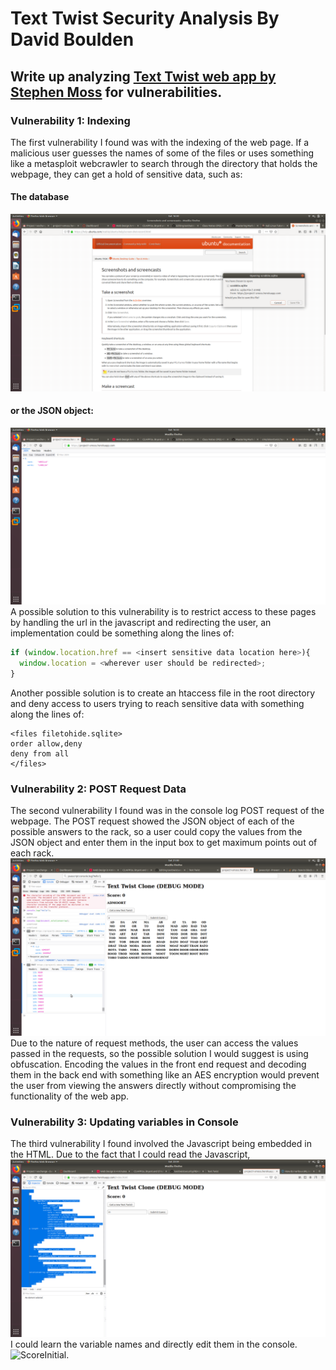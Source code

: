 # Text Twist Security Analysis By David Boulden
## Write up analyzing [Text Twist web app by Stephen Moss](https://project1-smoss.herokuapp.com/index.html) for vulnerabilities.

### Vulnerability 1: Indexing
The first vulnerability I found was with the indexing of the web page. If a malicious user guesses the names of some of the files or uses something like a metasploit webcrawler to search through the directory that holds the webpage, they can get a hold of sensitive data, such as:
#### The database
![Database Download](/text-twist-screenshots/sqlitedownload.png)
#### or the JSON object:
![JSON Object](/text-twist-screenshots/jsonobject.png)
A possible solution to this vulnerability is to restrict access to these pages by handling the url in the javascript and redirecting the user, an implementation could be something along the lines of:
```javascript
if (window.location.href == <insert sensitive data location here>){
  window.location = <wherever user should be redirected>;
}
```
Another possible solution is to create an htaccess file in the root directory and deny access to users trying to reach sensitive data with something along the lines of:
```
<files filetohide.sqlite>
order allow,deny
deny from all
</files>
```
### Vulnerability 2: POST Request Data
The second vulnerability I found was in the console log POST request of the webpage. The POST request showed the JSON object of each of the possible answers to the rack, so a user could copy the values from the JSON object and enter them in the input box to get maximum points out of each rack.
![POST Request](/text-twist-screenshots/postrequest.png)
Due to the nature of request methods, the user can access the values passed in the requests, so the possible solution I would suggest is using obfuscation. Encoding the values in the front end request and decoding them in the back end with something like an AES encryption would prevent the user from viewing the answers directly without compromising the functionality of the web app.
### Vulnerability 3: Updating variables in Console
The third vulnerability I found involved the Javascript being embedded in the HTML. Due to the fact that I could read the Javascript,![EmbeddedJS](/text-twist-screenshots/embeddedjs.png) I could learn the variable names and directly edit them in the console. ![ScoreInitial](/text-twist-screenshots/scoreintial.png).

